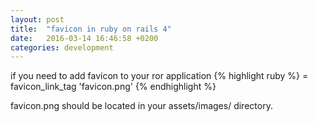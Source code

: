 ```yaml
---
layout: post
title:  "favicon in ruby on rails 4"
date:   2016-03-14 16:46:58 +0200
categories: development
---
```

if you need to add favicon to your ror application 
{% highlight ruby %}
= favicon_link_tag 'favicon.png'
{% endhighlight %}

favicon.png should be located in your assets/images/ directory.